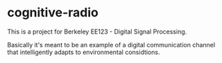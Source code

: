 cognitive-radio
===============

This is a project for Berkeley EE123 - Digital Signal Processing.

Basically it's meant to be an example of a digital communication channel that intelligently adapts to environmental considtions.
